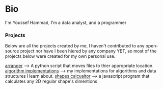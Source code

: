 # Bio
I'm Youssef Hammad, I'm a data analyst, and a programmer

### Projects
Below are all the projects created by me, I haven't contributed to any open-source project nor have I been hiered by any company YET, so most of the projects below were created for my own personal use.

[arranger](https://github.com/j0eTheRipper/arranger) --> A python script that moves files to thier appropriate location.
[algorithm implementations](https://github.com/j0eTheRipper/algorithm_implementations) --> my implementations for algorithms and data structures I learn about.
[shapes calcualtor](https://github.com/j0eTheRipper/shapes-calculator) --> a javascript program that calculates any 2D regular shape's dimentions
